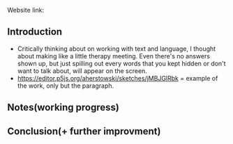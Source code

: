 Website link:

## Introduction

- Critically thinking about on working with text and language, I thought about making like a little therapy meeting. Even there's no answers shown up, but just spilling out every words that you kept hidden or don't want to talk about, will appear on the screen.
- https://editor.p5js.org/aherstowski/sketches/jMBJGlRbk = example of the work, only but the paragraph. 



## Notes(working progress)



## Conclusion(+ further improvment)
